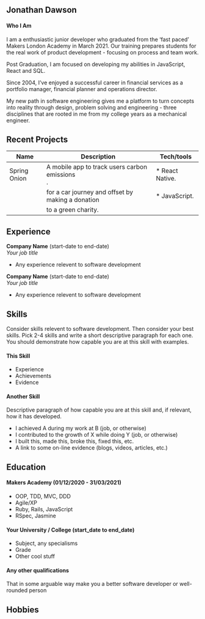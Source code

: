 ## Jonathan Dawson

#### Who I Am
I am a enthusiastic junior developer who graduated from the ‘fast paced’ Makers London Academy in March 2021. Our training prepares students for the real work of product development - focusing on process and team work.

Post Graduation, I am focused on developing my abilities in JavaScript, React and SQL.

Since 2004, I’ve enjoyed a successful career in financial services as a portfolio manager, financial planner and operations director. 

My new path in software engineering gives me a platform to turn concepts into reality through design, problem solving and engineering - three disciplines that are rooted in me from my college years as a mechanical engineer.

## Recent Projects 

| Name           | Description                                            | Tech/tools        |
| -------------- | ------------------------------------------------------ | ----------------- |
| Spring Onion   | A mobile app to track users carbon emissions <br>.     | * React Native.   |
|                | for a car journey and offset by making a donation <br> | * JavaScript.     |
|                | to a green charity.                                    |                   |       

## Experience

**Company Name** (start-date to end-date)  
_Your job title_

- Any experience relevent to software development

**Company Name** (start-date to end-date)  
_Your job title_

- Any experience relevent to software development

## Skills

Consider skills relevent to software development. Then consider your best skills. Pick 2-4 skills and write a short descriptive paragraph for each one. You should demonstrate how capable you are at this skill with examples.

#### This Skill

- Experience
- Achievements
- Evidence

#### Another Skill

Descriptive paragraph of how capable you are at this skill and, if relevant, how it has developed.

- I achieved A during my work at B (job, or otherwise)
- I contributed to the growth of X while doing Y (job, or otherwise)
- I built this, made this, broke this, fixed this, etc.
- A link to some on-line evidence (blogs, videos, articles, etc.)

## Education

#### Makers Academy (01/12/2020 - 31/03/2021)

- OOP, TDD, MVC, DDD
- Agile/XP
- Ruby, Rails, JavaScript
- RSpec, Jasmine

#### Your University / College (start_date to end_date)

- Subject, any specialisms
- Grade
- Other cool stuff

#### Any other qualifications

That in some arguable way make you a better software developer or well-rounded person

## Hobbies

